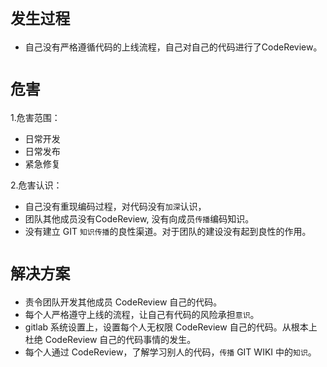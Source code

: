`发生过程`
=====
* 自己没有严格遵循代码的上线流程，自己对自己的代码进行了CodeReview。

`危害`
=====

1.危害范围：
* 日常开发
* 日常发布
* 紧急修复

2.危害认识：
* 自己没有重现编码过程，对代码没有`加深`认识，
* 团队其他成员没有CodeReview, 没有向成员`传播`编码知识。
* 没有建立 GIT `知识传播`的良性渠道。对于团队的建设没有起到良性的作用。

`解决方案`
=====
* 责令团队开发其他成员 CodeReview 自己的代码。
* 每个人严格遵守上线的流程，让自己有代码的风险承担`意识`。
* gitlab 系统设置上，设置每个人无权限 CodeReview 自己的代码。从根本上杜绝 CodeReview 自己的代码事情的发生。
* 每个人通过 CodeReview，了解学习别人的代码，`传播` GIT WIKI 中的`知识`。